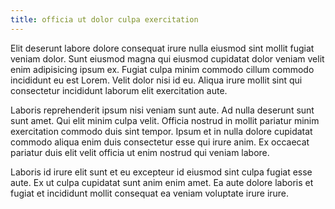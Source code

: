 ```yaml
---
title: officia ut dolor culpa exercitation
---
```


Elit deserunt labore dolore consequat irure nulla eiusmod sint mollit fugiat veniam dolor. Sunt eiusmod magna qui eiusmod cupidatat dolor veniam velit enim adipisicing ipsum ex. Fugiat culpa minim commodo cillum commodo incididunt eu est Lorem. Velit dolor nisi id eu. Aliqua irure mollit sint qui consectetur incididunt laborum elit exercitation aute.

Laboris reprehenderit ipsum nisi veniam sunt aute. Ad nulla deserunt sunt sunt amet. Qui elit minim culpa velit. Officia nostrud in mollit pariatur minim exercitation commodo duis sint tempor. Ipsum et in nulla dolore cupidatat commodo aliqua enim duis consectetur esse qui irure anim. Ex occaecat pariatur duis elit velit officia ut enim nostrud qui veniam labore.

Laboris id irure elit sunt et eu excepteur id eiusmod sint culpa fugiat esse aute. Ex ut culpa cupidatat sunt anim enim amet. Ea aute dolore laboris et fugiat et incididunt mollit consequat ea veniam voluptate irure irure.